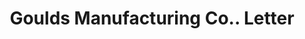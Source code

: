 ---
doi: 10.7916/D81Z5GHD
date_other: '1917'
date_other_textual: '1917'
form: correspondence
genre:
- Letters (correspondence)
name:
- Goulds Manufacturing Co.
object_in_context_url: https://biggert.cul.columbia.edu/items/view/ave_biggert_01200
subject_hierarchical_geographic:
- Seneca Falls, New York, United States
subject_name:
- Goulds Manufacturing Co.
title: Goulds Manufacturing Co.. Letter
sort_title: Goulds Manufacturing Co.. Letter
call_number: ave_biggert_01200
coordinates:
- 42.90861111111111,-76.79805555555555
pid: ave_biggert_01200
identifiers: ave_biggert_01200
canvas_id: ldpd:396463
permalink: "/items/ave_biggert_01200/"
layout: iiif-image-page
---